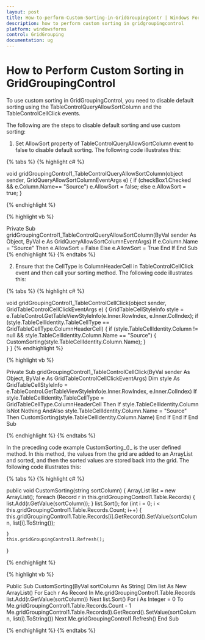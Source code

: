 ```yaml
---
layout: post
title: How-to-perform-Custom-Sorting-in-GridGroupingContr | Windows Forms | Syncfusion
description: how to perform custom sorting in gridgroupingcontrol
platform: windowsforms
control: GridGrouping
documentation: ug
---
```


# How to Perform Custom Sorting in GridGroupingControl

To use custom sorting in GridGroupingControl, you need to disable default sorting using the TableControlQueryAllowSortColumn and the TableControlCellClick events. 

The following are the steps to disable default sorting and use custom sorting:

1. Set AllowSort property of TableControlQueryAllowSortColumn event to false to disable default sorting. The following code illustrates this:

{% tabs %}
{% highlight c# %}

void gridGroupingControl1_TableControlQueryAllowSortColumn(object sender, GridQueryAllowSortColumnEventArgs e)
{
    if (checkBox1.Checked && e.Column.Name== "Source")
        e.AllowSort = false;
    else
        e.AllowSort = true;
}

{% endhighlight %}

{% highlight vb %}

Private Sub gridGroupingControl1_TableControlQueryAllowSortColumn(ByVal sender As Object, ByVal e As GridQueryAllowSortColumnEventArgs)
    If e.Column.Name = "Source" Then
        e.AllowSort = False
    Else
        e.AllowSort = True
    End If
End Sub
{% endhighlight %}
{% endtabs %}

2. Ensure that the CellType is ColumnHeaderCell in TableControlCellClick event and then call your sorting method. The following code illustrates this:

{% tabs %}
{% highlight c# %}

void gridGroupingControl1_TableControlCellClick(object sender, GridTableControlCellClickEventArgs e)
{
    GridTableCellStyleInfo style = e.TableControl.GetTableViewStyleInfo(e.Inner.RowIndex, e.Inner.ColIndex);
    if (style.TableCellIdentity.TableCellType == GridTableCellType.ColumnHeaderCell)
    {
        if (style.TableCellIdentity.Column != null && style.TableCellIdentity.Column.Name == "Source")
        {
            CustomSorting(style.TableCellIdentity.Column.Name);
        }                
    }
}
{% endhighlight %}

{% highlight vb %}

Private Sub gridGroupingControl1_TableControlCellClick(ByVal sender As Object, ByVal e As GridTableControlCellClickEventArgs)
Dim style As GridTableCellStyleInfo = e.TableControl.GetTableViewStyleInfo(e.Inner.RowIndex, e.Inner.ColIndex)
If style.TableCellIdentity.TableCellType = GridTableCellType.ColumnHeaderCell Then
If style.TableCellIdentity.Column IsNot Nothing AndAlso style.TableCellIdentity.Column.Name = "Source" Then
CustomSorting(style.TableCellIdentity.Column.Name)
End If
End If
End Sub

{% endhighlight %}
{% endtabs %}

In the preceding code example CustomSorting_()_ is the user defined method. In this method, the values from the grid are added to an ArrayList and sorted, and then the sorted values are stored back into the grid. The following code illustrates this:

{% tabs %}
{% highlight c# %}

public void CustomSorting(string sortColumn)
{
    ArrayList list = new ArrayList();
    foreach (Record r in this.gridGroupingControl1.Table.Records)
    {
        list.Add(r.GetValue(sortColumn));
    }
    list.Sort();
    for (int i = 0; i < this.gridGroupingControl1.Table.Records.Count; i++)
    {
        this.gridGroupingControl1.Table.Records[i].GetRecord().SetValue(sortColumn, list[i].ToString());

    }
    this.gridGroupingControl1.Refresh();
}

{% endhighlight %}

{% highlight vb %}

Public Sub CustomSorting(ByVal sortColumn As String)
Dim list As New ArrayList()
For Each r As Record In Me.gridGroupingControl1.Table.Records
list.Add(r.GetValue(sortColumn))
Next
list.Sort()
For i As Integer = 0 To Me.gridGroupingControl1.Table.Records.Count - 1
Me.gridGroupingControl1.Table.Records(i).GetRecord().SetValue(sortColumn, list(i).ToString())
Next
Me.gridGroupingControl1.Refresh()
End Sub

{% endhighlight %}
{% endtabs %}
